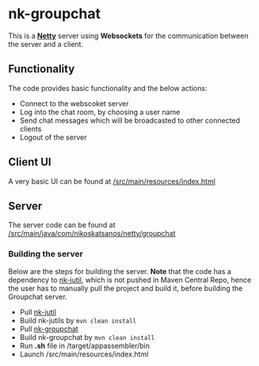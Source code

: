 # nk-groupchat

This is a [__Netty__](http://netty.io) server using __Websockets__ for the communication between the server and a client.

## Functionality

The code provides basic functionality and the below actions:

* Connect to the webscoket server
* Log into the chat room, by choosing a user name
* Send chat messages which will be broadcasted to other connected clients
* Logout of the server

## Client UI

A very basic UI can be found at [/src/main/resources/index.html](https://github.com/nikkatsa/nk-groupchat/blob/master/src/main/resources/index.html)

## Server

The server code can be found at [/src/main/java/com/nikoskatsanos/netty/groupchat](https://github.com/nikkatsa/nk-groupchat/tree/master/src/main/java/com/nikoskatsanos/netty/groupchat)

### Building the server

Below are the steps for building the server. __Note__ that the code has a dependency to [nk-jutil](https://github.com/nikkatsa/nk-jutil), which is not pushed in Maven Central Repo, hence the user has to manually pull the project and build it, before building the Groupchat server.

* Pull [nk-jutil](https://github.com/nikkatsa/nk-jutil)
* Build nk-jutils by `mvn clean install`
* Pull [nk-groupchat](https://github.com/nikkatsa/nk-groupchat)
* Build nk-groupchat by `mvn clean install`
* Run __.sh__ file in /target/appassembler/bin
* Launch /src/main/resources/index.html
